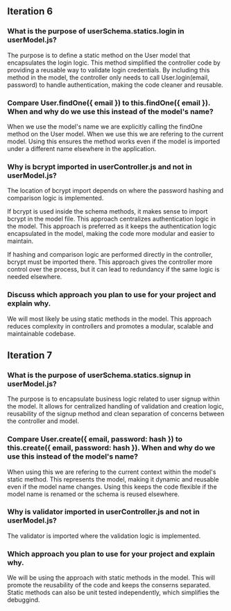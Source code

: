 ## Iteration 6

### What is the purpose of userSchema.statics.login in userModel.js?

The purpose is to define a static method on the User model that encapsulates the login logic. This method simplified the controller code by providing a reusable way to validate login credentials. By including this method in the model, the controller only needs to call User.login(email, password) to handle authentication, making the code cleaner and reusable.

### Compare User.findOne({ email }) to this.findOne({ email }). When and why do we use this instead of the model's name?

When we use the model's name we are explicitly calling the findOne method on the User model. When we use this we are refering to the current model. Using this ensures the method works even if the model is imported under a different name elsewhere in the application.

### Why is bcrypt imported in userController.js and not in userModel.js?

The location of bcrypt import depends on where the password hashing and comparison logic is implemented.

If bcrypt is used inside the schema methods, it makes sense to import bcrypt in the model file. This approach centralizes authentication logic in the model. This approach is preferred as it keeps the authentication logic encapsulated in the model, making the code more modular and easier to maintain.

If hashing and comparison logic are performed directly in the controller, bcrypt must be imported there. This approach gives the controller more control over the process, but it can lead to redundancy if the same logic is needed elsewhere.

### Discuss which approach you plan to use for your project and explain why.

We will most likely be using static methods in the model. This approach reduces complexity in controllers and promotes a modular, scalable and maintainable codebase.

## Iteration 7

### What is the purpose of userSchema.statics.signup in userModel.js?

The purpose is to encapsulate business logic related to user signup within the model. It allows for centralized handling of validation and creation logic, reusability of the signup method and clean separation of concerns between the controller and model.

### Compare User.create({ email, password: hash }) to this.create({ email, password: hash }). When and why do we use this instead of the model's name?

When using this we are refering to the current context within the model's static method. This represents the model, making it dynamic and reusable even if the model name changes. Using this keeps the code flexible if the model name is renamed or the schema is reused elsewhere.

### Why is validator imported in userController.js and not in userModel.js?

The validator is imported where the validation logic is implemented.

### Which approach you plan to use for your project and explain why.

We will be using the approach with static methods in the model. This will promote the reusability of the code and keeps the conserns separated. Static methods can also be unit tested independently, which simplifies the debuggind.
